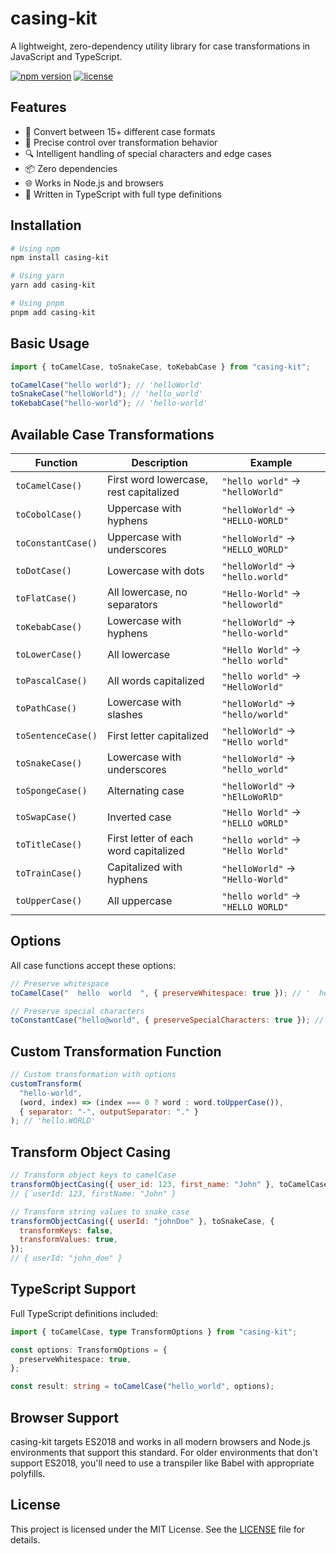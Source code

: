 # casing-kit

A lightweight, zero-dependency utility library for case transformations in JavaScript and TypeScript.

[![npm version](https://img.shields.io/npm/v/casing-kit.svg)](https://www.npmjs.com/package/casing-kit)
[![license](https://img.shields.io/npm/l/casing-kit.svg)](https://github.com/Ajinkyap22/casing-kit/blob/main/LICENSE)

## Features

- :arrows_counterclockwise: Convert between 15+ different case formats
- :dart: Precise control over transformation behavior
- :mag: Intelligent handling of special characters and edge cases
- :package: Zero dependencies
- :globe_with_meridians: Works in Node.js and browsers
- :memo: Written in TypeScript with full type definitions

## Installation

```bash
# Using npm
npm install casing-kit

# Using yarn
yarn add casing-kit

# Using pnpm
pnpm add casing-kit
```

## Basic Usage

```javascript
import { toCamelCase, toSnakeCase, toKebabCase } from "casing-kit";

toCamelCase("hello world"); // 'helloWorld'
toSnakeCase("helloWorld"); // 'hello_world'
toKebabCase("hello-world"); // 'hello-world'
```

## Available Case Transformations

| Function           | Description                            | Example                           |
| ------------------ | -------------------------------------- | --------------------------------- |
| `toCamelCase()`    | First word lowercase, rest capitalized | `"hello world"` → `"helloWorld"`  |
| `toCobolCase()`    | Uppercase with hyphens                 | `"helloWorld"` → `"HELLO-WORLD"`  |
| `toConstantCase()` | Uppercase with underscores             | `"helloWorld"` → `"HELLO_WORLD"`  |
| `toDotCase()`      | Lowercase with dots                    | `"helloWorld"` → `"hello.world"`  |
| `toFlatCase()`     | All lowercase, no separators           | `"Hello-World"` → `"helloworld"`  |
| `toKebabCase()`    | Lowercase with hyphens                 | `"helloWorld"` → `"hello-world"`  |
| `toLowerCase()`    | All lowercase                          | `"Hello World"` → `"hello world"` |
| `toPascalCase()`   | All words capitalized                  | `"hello world"` → `"HelloWorld"`  |
| `toPathCase()`     | Lowercase with slashes                 | `"helloWorld"` → `"hello/world"`  |
| `toSentenceCase()` | First letter capitalized               | `"helloWorld"` → `"Hello world"`  |
| `toSnakeCase()`    | Lowercase with underscores             | `"helloWorld"` → `"hello_world"`  |
| `toSpongeCase()`   | Alternating case                       | `"helloWorld"` → `"hElLoWoRlD"`   |
| `toSwapCase()`     | Inverted case                          | `"Hello World"` → `"hELLO wORLD"` |
| `toTitleCase()`    | First letter of each word capitalized  | `"hello world"` → `"Hello World"` |
| `toTrainCase()`    | Capitalized with hyphens               | `"helloWorld"` → `"Hello-World"`  |
| `toUpperCase()`    | All uppercase                          | `"hello world"` → `"HELLO WORLD"` |

## Options

All case functions accept these options:

```javascript
// Preserve whitespace
toCamelCase("  hello  world  ", { preserveWhitespace: true }); // '  helloWorld  '

// Preserve special characters
toConstantCase("hello@world", { preserveSpecialCharacters: true }); // 'HELLO@WORLD'
```

## Custom Transformation Function

```javascript
// Custom transformation with options
customTransform(
  "hello-world",
  (word, index) => (index === 0 ? word : word.toUpperCase()),
  { separator: "-", outputSeparator: "." }
); // 'hello.WORLD'
```

## Transform Object Casing

```javascript
// Transform object keys to camelCase
transformObjectCasing({ user_id: 123, first_name: "John" }, toCamelCase);
// { userId: 123, firstName: "John" }

// Transform string values to snake_case
transformObjectCasing({ userId: "johnDoe" }, toSnakeCase, {
  transformKeys: false,
  transformValues: true,
});
// { userId: "john_doe" }
```

## TypeScript Support

Full TypeScript definitions included:

```typescript
import { toCamelCase, type TransformOptions } from "casing-kit";

const options: TransformOptions = {
  preserveWhitespace: true,
};

const result: string = toCamelCase("hello_world", options);
```

## Browser Support

casing-kit targets ES2018 and works in all modern browsers and Node.js environments that support this standard. For older environments that don't support ES2018, you'll need to use a transpiler like Babel with appropriate polyfills.

## License

This project is licensed under the MIT License. See the [LICENSE](LICENSE) file for details.
